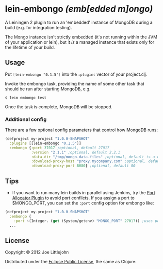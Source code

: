 # lein-embongo _(emb[edded m]ongo)_

A Leiningen 2 plugin to run an 'embedded' instance of MongoDB during a build (e.g. for integration testing).

The Mongo instance isn't strictly embedded (it's not running within the JVM of your application or lein), but it _is_ a managed instance that exists only for the lifetime of your build.

## Usage

Put `[lein-embongo "0.1.5"]` into the `:plugins` vector of your project.clj.

Invoke the embongo task, providing the name of some other task that should be run after starting MongoDB, e.g.

    $ lein embongo test

Once the task is complete, MongoDB will be stopped.

### Additional config
There are a few optional config parameters that control how MongoDB runs:

```clojure
(defproject my-project "1.0.0-SNAPSHOT"
  :plugins [[lein-embongo "0.1.5"]]
  :embongo {:port 37017 ;optional, default 27017
            :version "2.1.1" ;optional, default 2.2.1
            :data-dir "/tmp/mongo-data-files" ;optional, default is a new dir in java.io.tmpdir
            :download-proxy-host "proxy.mycompany.com" ;optional, default is none
            :download-proxy-port 8080} ;optional, default 80
```

## Tips

* If you want to run many lein builds in parallel using Jenkins, try the [Port Allocator Plugin](https://wiki.jenkins-ci.org/display/JENKINS/Port+Allocator+Plugin) to avoid port conflicts. If you assign a port to $MONGO_PORT, you can set the `:port` config option for embongo like:

```clojure
(defproject my-project "1.0.0-SNAPSHOT"
  :embongo {
    :port ~(Integer. (get (System/getenv) "MONGO_PORT" 27017)) ;uses port 27017 if env var is not set
  ...
```

## License

Copyright © 2012 Joe Littlejohn

Distributed under the [Eclipse Public License](http://www.eclipse.org/legal/epl-v10.html), the same as Clojure.

